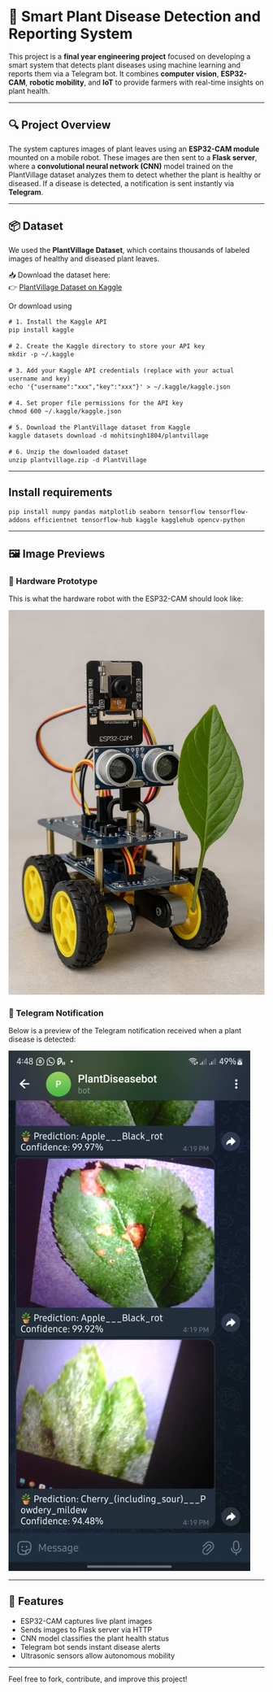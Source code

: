 # 🌿 Smart Plant Disease Detection and Reporting System

This project is a **final year engineering project** focused on developing a smart system that detects plant diseases using machine learning and reports them via a Telegram bot. It combines **computer vision**, **ESP32-CAM**, **robotic mobility**, and **IoT** to provide farmers with real-time insights on plant health.

---

## 🔍 Project Overview

The system captures images of plant leaves using an **ESP32-CAM module** mounted on a mobile robot. These images are then sent to a **Flask server**, where a **convolutional neural network (CNN)** model trained on the PlantVillage dataset analyzes them to detect whether the plant is healthy or diseased. If a disease is detected, a notification is sent instantly via **Telegram**.

---

## 📦 Dataset

We used the **PlantVillage Dataset**, which contains thousands of labeled images of healthy and diseased plant leaves.

📥 Download the dataset here:  
👉 [PlantVillage Dataset on Kaggle](https://www.kaggle.com/datasets/mohitsingh1804/plantvillage/code)

Or download using
```
# 1. Install the Kaggle API
pip install kaggle

# 2. Create the Kaggle directory to store your API key
mkdir -p ~/.kaggle

# 3. Add your Kaggle API credentials (replace with your actual username and key)
echo '{"username":"xxx","key":"xxx"}' > ~/.kaggle/kaggle.json

# 4. Set proper file permissions for the API key
chmod 600 ~/.kaggle/kaggle.json

# 5. Download the PlantVillage dataset from Kaggle
kaggle datasets download -d mohitsingh1804/plantvillage

# 6. Unzip the downloaded dataset
unzip plantvillage.zip -d PlantVillage
```

---
## Install requirements

```
pip install numpy pandas matplotlib seaborn tensorflow tensorflow-addons efficientnet tensorflow-hub kaggle kagglehub opencv-python
```
---

## 🖼️ Image Previews

### 🔧 Hardware Prototype

This is what the hardware robot with the ESP32-CAM should look like:

![Hardware device](Sample.jpeg)

### 📲 Telegram Notification

Below is a preview of the Telegram notification received when a plant disease is detected:

![Telegram notification preview](Sample2.jpeg)

---

## 🚀 Features

- ESP32-CAM captures live plant images
- Sends images to Flask server via HTTP
- CNN model classifies the plant health status
- Telegram bot sends instant disease alerts
- Ultrasonic sensors allow autonomous mobility

---

Feel free to fork, contribute, and improve this project!
